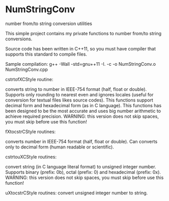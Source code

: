 NumStringConv
=============

number from/to string conversion utilities

This simple project contains my private functions to number from/to string conversions.

Source code has been written in C++11, so you must have compiler that supports this standard to compile files.

Sample compilation:
g++ -Wall -std=gnu++11 -I. -c -o NumStringConv.o NumStringConv.cpp

cstrtofXCStyle routine:

  converts string to number in IEEE-754 format (half, float or double). Supports only rounding to nearest even and
  ignores locales (useful for conversion for textual files likes source codes).
  This functions support decimal form and hexadecimal form (as in C language).
  This functions has been designed to be the most accurate and uses big number arithmetic to achieve required precision.
  WARNING: this version does not skip spaces, you must skip before use this function!
  
fXtocstrCStyle routines:

  converts number in IEEE-754 format (half, float or double). Can converts only to decimal form (human readable or scientific).

cstrtouXCStyle routines:

  convert string (in C language literal format) to unsigned integer number. Supports binary (prefix: 0b), octal (prefix: 0)
  and hexadecimal (prefix: 0x).
  WARNING: this version does not skip spaces, you must skip before use this function!

uXtocstrCStyle routines:
  convert unsigned integer number to string.
